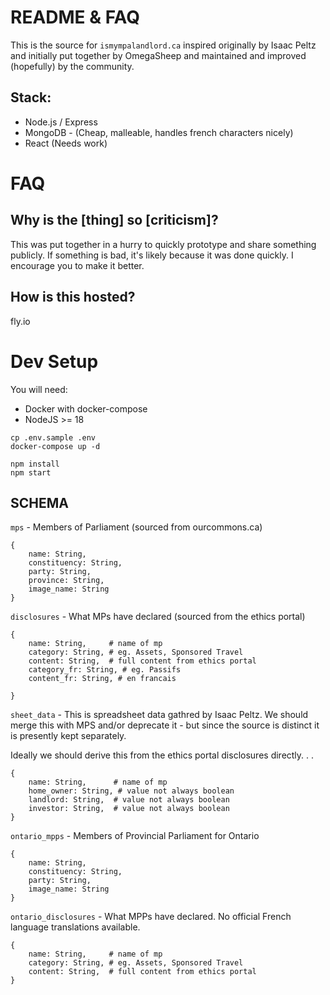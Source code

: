 # README & FAQ

This is the source for `ismympalandlord.ca` inspired originally by Isaac Peltz and initially put together by OmegaSheep and maintained and improved (hopefully) by the community.

## Stack:

- Node.js / Express
- MongoDB - (Cheap, malleable, handles french characters nicely)
- React (Needs work)

# FAQ

## Why is the [thing] so [criticism]?

This was put together in a hurry to quickly prototype and share something publicly. If something is bad, it's likely because it was done quickly. I encourage you to make it better.

## How is this hosted?

fly.io

# Dev Setup

You will need:

- Docker with docker-compose
- NodeJS >= 18

```
cp .env.sample .env
docker-compose up -d

npm install
npm start
```

## SCHEMA

`mps` - Members of Parliament (sourced from ourcommons.ca)

```
{
    name: String,
    constituency: String,
    party: String,
    province: String,
    image_name: String
}
```

`disclosures` - What MPs have declared (sourced from the ethics portal)

```
{
    name: String,     # name of mp
    category: String, # eg. Assets, Sponsored Travel
    content: String,  # full content from ethics portal
    category_fr: String, # eg. Passifs
    content_fr: String, # en francais
    
}
```

`sheet_data` - This is spreadsheet data gathred by Isaac Peltz. We should merge this with MPS and/or deprecate it - but since the source is distinct it is presently kept separately.

Ideally we should derive this from the ethics portal disclosures directly. . .

```
{
    name: String,      # name of mp
    home_owner: String, # value not always boolean
    landlord: String,  # value not always boolean
    investor: String,  # value not always boolean
}
```

`ontario_mpps` - Members of Provincial Parliament for Ontario

```
{
    name: String,
    constituency: String,
    party: String,
    image_name: String
}
```

`ontario_disclosures` - What MPPs have declared. No official French language translations available.

```
{
    name: String,     # name of mp
    category: String, # eg. Assets, Sponsored Travel
    content: String,  # full content from ethics portal
}
```
